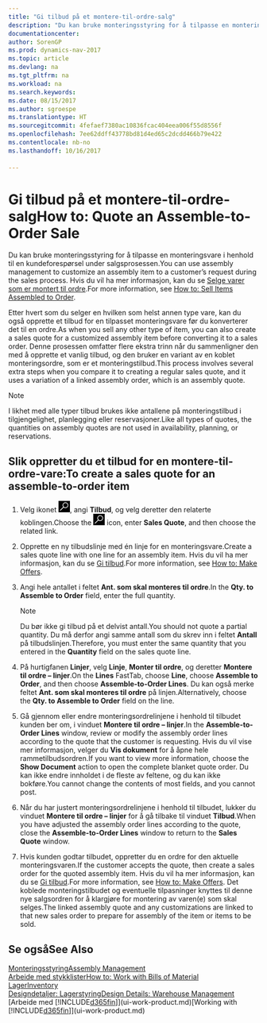 ```yaml
---
title: "Gi tilbud på et montere-til-ordre-salg"
description: "Du kan bruke monteringsstyring for å tilpasse en monteringsvare i henhold til en kundeforespørsel under salgsprosessen."
documentationcenter: 
author: SorenGP
ms.prod: dynamics-nav-2017
ms.topic: article
ms.devlang: na
ms.tgt_pltfrm: na
ms.workload: na
ms.search.keywords: 
ms.date: 08/15/2017
ms.author: sgroespe
ms.translationtype: HT
ms.sourcegitcommit: 4fefaef7380ac10836fcac404eea006f55d8556f
ms.openlocfilehash: 7ee62ddff43778bd81d4ed65c2dcdd466b79e422
ms.contentlocale: nb-no
ms.lasthandoff: 10/16/2017

---
```

# <a name="how-to-quote-an-assemble-to-order-sale"></a><span data-ttu-id="5b80d-103">Gi tilbud på et montere-til-ordre-salg</span><span class="sxs-lookup"><span data-stu-id="5b80d-103">How to: Quote an Assemble-to-Order Sale</span></span>
<span data-ttu-id="5b80d-104">Du kan bruke monteringsstyring for å tilpasse en monteringsvare i henhold til en kundeforespørsel under salgsprosessen.</span><span class="sxs-lookup"><span data-stu-id="5b80d-104">You can use assembly management to customize an assembly item to a customer’s request during the sales process.</span></span> <span data-ttu-id="5b80d-105">Hvis du vil ha mer informasjon, kan du se [Selge varer som er montert til ordre](assembly-how-to-sell-items-assembled-to-order.md).</span><span class="sxs-lookup"><span data-stu-id="5b80d-105">For more information, see [How to: Sell Items Assembled to Order](assembly-how-to-sell-items-assembled-to-order.md).</span></span>  

<span data-ttu-id="5b80d-106">Etter hvert som du selger en hvilken som helst annen type vare, kan du også opprette et tilbud for en tilpasset monteringsvare før du konverterer det til en ordre.</span><span class="sxs-lookup"><span data-stu-id="5b80d-106">As when you sell any other type of item, you can also create a sales quote for a customized assembly item before converting it to a sales order.</span></span> <span data-ttu-id="5b80d-107">Denne prosessen omfatter flere ekstra trinn når du sammenligner den med å opprette et vanlig tilbud, og den bruker en variant av en koblet monteringsordre, som er et monteringstilbud.</span><span class="sxs-lookup"><span data-stu-id="5b80d-107">This process involves several extra steps when you compare it to creating a regular sales quote, and it uses a variation of a linked assembly order, which is an assembly quote.</span></span>

> [!NOTE]  
>  <span data-ttu-id="5b80d-108">I likhet med alle typer tilbud brukes ikke antallene på monteringstilbud i tilgjengelighet, planlegging eller reservasjoner.</span><span class="sxs-lookup"><span data-stu-id="5b80d-108">Like all types of quotes, the quantities on assembly quotes are not used in availability, planning, or reservations.</span></span>  

## <a name="to-create-a-sales-quote-for-an-assemble-to-order-item"></a><span data-ttu-id="5b80d-109">Slik oppretter du et tilbud for en montere-til-ordre-vare:</span><span class="sxs-lookup"><span data-stu-id="5b80d-109">To create a sales quote for an assemble-to-order item</span></span>  
1.  <span data-ttu-id="5b80d-110">Velg ikonet ![Søk etter side eller rapport](media/ui-search/search_small.png "Søk etter side eller rapport"), angi **Tilbud**, og velg deretter den relaterte koblingen.</span><span class="sxs-lookup"><span data-stu-id="5b80d-110">Choose the ![Search for Page or Report](media/ui-search/search_small.png "Search for Page or Report icon") icon, enter **Sales Quote**, and then choose the related link.</span></span>  
2.  <span data-ttu-id="5b80d-111">Opprette en ny tilbudslinje med én linje for en monteringsvare.</span><span class="sxs-lookup"><span data-stu-id="5b80d-111">Create a sales quote line with one line for an assembly item.</span></span> <span data-ttu-id="5b80d-112">Hvis du vil ha mer informasjon, kan du se [Gi tilbud](sales-how-make-offers.md).</span><span class="sxs-lookup"><span data-stu-id="5b80d-112">For more information, see [How to: Make Offers](sales-how-make-offers.md).</span></span>  
3.  <span data-ttu-id="5b80d-113">Angi hele antallet i feltet **Ant. som skal monteres til ordre**.</span><span class="sxs-lookup"><span data-stu-id="5b80d-113">In the **Qty. to Assemble to Order** field, enter the full quantity.</span></span>

    > [!NOTE]  
    >  <span data-ttu-id="5b80d-114">Du bør ikke gi tilbud på et delvist antall.</span><span class="sxs-lookup"><span data-stu-id="5b80d-114">You should not quote a partial quantity.</span></span> <span data-ttu-id="5b80d-115">Du må derfor angi samme antall som du skrev inn i feltet **Antall** på tilbudslinjen.</span><span class="sxs-lookup"><span data-stu-id="5b80d-115">Therefore, you must enter the same quantity that you entered in the **Quantity** field on the sales quote line.</span></span>  

4.  <span data-ttu-id="5b80d-116">På hurtigfanen **Linjer**, velg **Linje**, **Monter til ordre**, og deretter **Montere til ordre – linjer**.</span><span class="sxs-lookup"><span data-stu-id="5b80d-116">On the **Lines** FastTab, choose **Line**, choose **Assemble to Order**, and then choose **Assemble-to-Order Lines**.</span></span> <span data-ttu-id="5b80d-117">Du kan også merke feltet **Ant. som skal monteres til ordre** på linjen.</span><span class="sxs-lookup"><span data-stu-id="5b80d-117">Alternatively, choose the **Qty. to Assemble to Order** field on the line.</span></span>  
5.  <span data-ttu-id="5b80d-118">Gå gjennom eller endre monteringsordrelinjene i henhold til tilbudet kunden ber om, i vinduet **Montere til ordre – linjer**.</span><span class="sxs-lookup"><span data-stu-id="5b80d-118">In the **Assemble-to-Order Lines** window, review or modify the assembly order lines according to the quote that the customer is requesting.</span></span> <span data-ttu-id="5b80d-119">Hvis du vil vise mer informasjon, velger du **Vis dokument** for å åpne hele rammetilbudsordren.</span><span class="sxs-lookup"><span data-stu-id="5b80d-119">If you want to view more information, choose the **Show Document** action to open the complete blanket quote order.</span></span> <span data-ttu-id="5b80d-120">Du kan ikke endre innholdet i de fleste av feltene, og du kan ikke bokføre.</span><span class="sxs-lookup"><span data-stu-id="5b80d-120">You cannot change the contents of most fields, and you cannot post.</span></span>  
6.  <span data-ttu-id="5b80d-121">Når du har justert monteringsordrelinjene i henhold til tilbudet, lukker du vinduet **Montere til ordre – linjer** for å gå tilbake til vinduet **Tilbud**.</span><span class="sxs-lookup"><span data-stu-id="5b80d-121">When you have adjusted the assembly order lines according to the quote, close the **Assemble-to-Order Lines** window to return to the **Sales Quote** window.</span></span>  
7.  <span data-ttu-id="5b80d-122">Hvis kunden godtar tilbudet, oppretter du en ordre for den aktuelle monteringsvaren.</span><span class="sxs-lookup"><span data-stu-id="5b80d-122">If the customer accepts the quote, then create a sales order for the quoted assembly item.</span></span> <span data-ttu-id="5b80d-123">Hvis du vil ha mer informasjon, kan du se [Gi tilbud](sales-how-make-offers.md).</span><span class="sxs-lookup"><span data-stu-id="5b80d-123">For more information, see [How to: Make Offers](sales-how-make-offers.md).</span></span> <span data-ttu-id="5b80d-124">Det koblede monteringstilbudet og eventuelle tilpasninger knyttes til denne nye salgsordren for å klargjøre for montering av varen(e) som skal selges.</span><span class="sxs-lookup"><span data-stu-id="5b80d-124">The linked assembly quote and any customizations are linked to that new sales order to prepare for assembly of the item or items to be sold.</span></span>  

## <a name="see-also"></a><span data-ttu-id="5b80d-125">Se også</span><span class="sxs-lookup"><span data-stu-id="5b80d-125">See Also</span></span>  
[<span data-ttu-id="5b80d-126">Monteringsstyring</span><span class="sxs-lookup"><span data-stu-id="5b80d-126">Assembly Management</span></span>](assembly-assemble-items.md)  
[<span data-ttu-id="5b80d-127">Arbeide med stykklister</span><span class="sxs-lookup"><span data-stu-id="5b80d-127">How to: Work with Bills of Material</span></span>](inventory-how-work-BOMs.md)  
[<span data-ttu-id="5b80d-128">Lager</span><span class="sxs-lookup"><span data-stu-id="5b80d-128">Inventory</span></span>](inventory-manage-inventory.md)  
[<span data-ttu-id="5b80d-129">Designdetaljer: Lagerstyring</span><span class="sxs-lookup"><span data-stu-id="5b80d-129">Design Details: Warehouse Management</span></span>](design-details-warehouse-management.md)  
<span data-ttu-id="5b80d-130">[Arbeide med [!INCLUDE[d365fin](includes/d365fin_md.md)]](ui-work-product.md)</span><span class="sxs-lookup"><span data-stu-id="5b80d-130">[Working with [!INCLUDE[d365fin](includes/d365fin_md.md)]](ui-work-product.md)</span></span>

